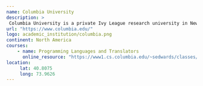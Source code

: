 ```yaml
---
name: Columbia University 
description: >
 Columbia University is a private Ivy League research university in New York City. 
url: "https://www.columbia.edu/"
logo: academic_institution/columbia.png
continent: North America
courses:
    - name: Programming Languages and Translators
      online_resource: "https://www1.cs.columbia.edu/~sedwards/classes/2014/w4115-fall/index.html"
location:
     lat: 40.8075
     long: 73.9626
---
```


